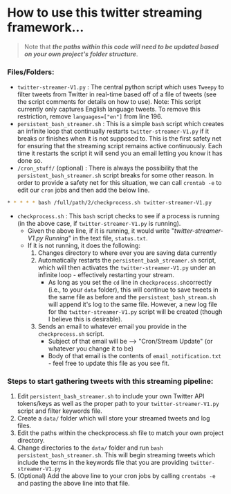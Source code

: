 # How to use this twitter streaming framework...

> Note that **_the paths within this code will need to be updated based on your own project's folder structure_**.

### Files/Folders:
* `twitter-streamer-V1.py` : The central python script which uses `Tweepy` to filter tweets from Twitter in real-time based off of a file of tweets (see the script comments for details on how to use). Note: This script currently only captures English language tweets. To remove this restriction, remove `languages=["en"]` from line 196.
* `persistent_bash_streamer.sh` : This is a simple `bash` script which creates an infinite loop that continually restarts `twitter-streamer-V1.py` if it breaks or finishes when it is not supposed to. This is the first safety net for ensuring that the streaming script remains active continuously. Each time it restarts the script it will send you an email letting you know it has done so.
* `/cron_stuff/` (optional) : There is always the possibility that the `persistent_bash_streamer.sh` script breaks for some other reason. In order to provide a safety net for this situation, we can call `crontab -e` to edit our `cron` jobs and then add the below line. 
```bash
* * * * * bash /full/path/2/checkprocess.sh twitter-streamer-V1.py
```
  * `checkprocess.sh` : This `bash` script checks to see if a process is running (in the above case, if `twitter-streamer-V1.py` is running). 
    * Given the above line, if it is running, it would write "_twitter-streamer-V1.py Running_" in the text file, `status.txt`. 
    * If it is not running, it does the following:
      1. Changes directory to where ever you are saving data currently
      2. Automatically restarts the `persistent_bash_streamer.sh` script, which will then activates the `twitter-streamer-V1.py` under an infinite loop - effectively restarting your stream. 
          * As long as you set the `cd` line in `checkprocess.sh`correctly (i.e., to your `data` folder), this will continue to save tweets in the same file as before and the `persistent_bash_stream.sh` will append it's log to the same file. However, a new log file for the `twitter-streamer-V1.py` script will be created (though I believe this is desirable).
      3. Sends an email to whatever email you provide in the `checkprocess.sh` script.
      	  * Subject of that email will be --> "Cron/Stream Update" (or whatever you change it to be)
      	  * Body of that email is the contents of `email_notification.txt` - feel free to update this file as you see fit.


### Steps to start gathering tweets with this streaming pipeline:
1. Edit `persistent_bash_streamer.sh` to include your own Twitter API tokens/keys as well as the proper path to your `twitter-streamer-V1.py` script and filter keywords file.
2. Create a `data/` folder which will store your streamed tweets and log files.
3. Edit the paths within the checkprocess.sh file to match your own project directory.
4. Change directories to the `data/` folder and run `bash persistent_bash_streamer.sh`. This will begin streaming tweets which include the terms in the keywords file that you are providing `twitter-streamer-V1.py`
5. (Optional) Add the above line to your cron jobs by calling `crontabs -e` and pasting the above line into that file. 



